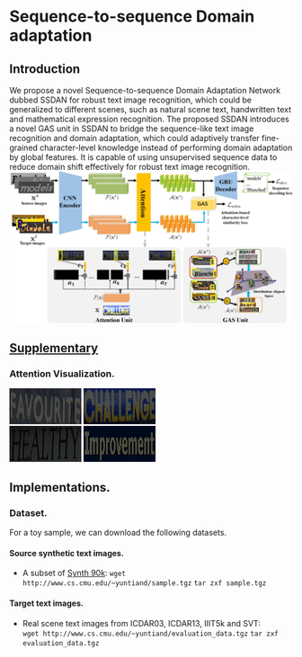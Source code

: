 # Sequence-to-sequence Domain adaptation 
## Introduction 
We propose a novel Sequence-to-sequence Domain Adaptation Network dubbed SSDAN for robust text image recognition, which could be generalized to different scenes, such as natural scene text, handwritten text and mathematical expression recognition. The proposed SSDAN introduces a novel GAS unit in SSDAN to bridge the sequence-like text image recognition and domain adaptation, which could adaptively transfer fine-grained character-level knowledge instead of performing domain adaptation by global features. It is capable of using unsupervised sequence data to reduce domain shift effectively for robust text image recognition. 
![model](img/model_framework.jpg)  
## [Supplementary](https://drive.google.com/file/d/15hIJ8sFLmZ3A9sfcPYRArUfPkmbp0Nqk/view?usp=sharing) 

### Attention Visualization. 
![vis1](img/attention_vis_1.gif)         ![vis4](img/attention_vis_4.gif)   
![vis2](img/attention_vis_2.gif)          ![vis3](img/attention_vis_3.gif)   
## Implementations.  
### Dataset.  
For a toy sample, we can download the following datasets. 
#### Source synthetic text images.     
- A subset of [Synth 90k](http://www.robots.ox.ac.uk/~vgg/data/text/): 
``` wget http://www.cs.cmu.edu/~yuntiand/sample.tgz ``` 
``` tar zxf sample.tgz ```
#### Target text images.    
-  Real scene text images from ICDAR03, ICDAR13, IIIT5k and SVT:    
``` wget http://www.cs.cmu.edu/~yuntiand/evaluation_data.tgz ``` 
``` tar zxf evaluation_data.tgz ```

